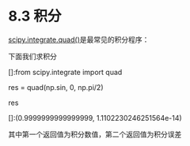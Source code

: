 # 8.3 积分


[scipy.integrate.quad()](http://docs.scipy.org/doc/scipy/reference/generated/scipy.integrate.quad.html#scipy.integrate.quad)是最常见的积分程序：

下面我们求积分

[]:from scipy.integrate import quad

res = quad(np.sin, 0, np.pi/2)

res

[]:(0.9999999999999999, 1.1102230246251564e-14)

其中第一个返回值为积分数值，第二个返回值为积分误差